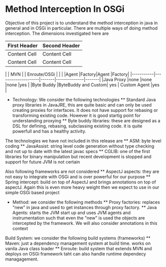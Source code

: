 # Method Interception In OSGi

Objective of this project is to understand the method interception in java in general and in OSGi in particular. There are multiple ways of doing method interception. The dimensions investigated here are 

| First Header  | Second Header |
| ------------- | ------------- |
| Content Cell  | Content Cell  |
| Content Cell  | Content Cell  |

|           | MVN                |       | Enroute/OSGi |       |
|           |Agent               |Factory|Agent         |Factory|
|-----------|--------------------|-------|--------------|-------|
|Java Proxy |none                |none   |none          |yes    |
|Byte Buddy |ByteBuddy and Custom| yes   | Custom Agent |yes    |


* Technology: We consider the following technologies
** Standard Java proxy libraries in JavaJRE, this are quite basic and can only be used creating proxies for interfaces. It does not have support for rebasing or transforming existing code. However it is good startig point for understanding proxying 
** Byte buddy libraries: these are designed as a DSL for defining, rebasing, subclassing existing code. it is quite powerfull and has a healthy activity.

The technologies we have not included in this release are 
** ASM: byte level coding
** JavaAssist: string level code generation without type checking and not up to date with the latest javac specs
** CGLIB: one of the first libraries for binary manipulation but recent development is stopped and support for future JVM is not certain

Also following frameworks are not considered
** AspectJ aspects: they are not easy to integrate with OSGi and is over powerful for our purpose
** Spring intercept: build on top of AspectJ and brings annotations on top of aspectJ. Again this is even more heavy weight then we expect to use in our simple OSGi based project

* Method: we consider the following methods
** Proxy factories: replaces "new" in java and used to get instances through proxy factory.
** Java Agents: starts the JVM start up and uses JVM agents and instrumentation such that even the "new" is used the objects are intercepted by the framework. We will also consider annotations in this context


Build System: we consider the following build systems (frameworks)
** Maven: just a dependency management system at build time. works on vanila Java class loader
** Enroute: build system that extends MVN and deploys on OSGi framework taht can also handle runtime dependecy managagement.
